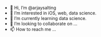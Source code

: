 - 👋 Hi, I’m @arjaysalting
- 👀 I’m interested in iOS, web, data science.
- 🌱 I’m currently learning data science.
- 💞️ I’m looking to collaborate on ...
- 📫 How to reach me ...

<!---
arjaysalting/arjaysalting is a ✨ special ✨ repository because its `README.md` (this file) appears on your GitHub profile.
You can click the Preview link to take a look at your changes.
--->
